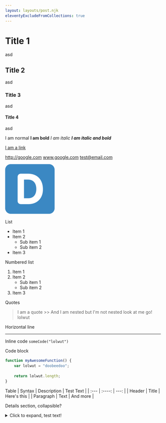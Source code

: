 ```yaml
---
layout: layouts/post.njk
eleventyExcludeFromCollections: true
---
```

# Title 1
asd

## Title 2
asd

### Title 3
asd

#### Title 4
asd

I am normal
**I am bold**
*I am italic*
***I am italic and bold***

[I am a link](http://google.com)

http://google.com
www.google.com
test@email.com

![Test image](/assets/img/favicon.png)

List
* Item 1
* Item 2
    * Sub item 1
    * Sub item 2
* Item 3

Numbered list
1. Item 1
1. Item 2
    * Sub item 1
    * Sub item 2
1. Item 3

Quotes
> I am
> a quote
    >> And I am nested
> but I'm not nested
> look at me go!
> lolwut

Horizontal line
***

Inline code `someCode("lolwut")`

Code block
```js
function myAwesomeFunction() {
    var lolwut = "doobeedoo";

    return lolwut.length;
}
```


Table
| Syntax      | Description | Test Text     |
| :---        |    :----:   |          ---: |
| Header      | Title       | Here's this   |
| Paragraph   | Text        | And more      |

Details section, collapsible?
<details>
  <summary>Click to expand, test text!</summary>
  
  ### Heading
  1. A numbered
  2. list
     * With some
     * Sub bullets

```js
var lolwut = "asd";
```
</details>